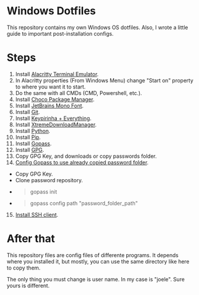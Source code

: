 # Windows Dotfiles

This repository contains my own Windows OS dotfiles. Also, I
wrote a little guide to important post-installation configs.

# Steps
1. Install [Alacritty Terminal Emulator](https://github.com/alacritty/alacritty).
2. In Alacritty properties (From Windows Menu) change "Start on" property to where you want it to start.
3. Do the same with all CMDs (CMD, Powershell, etc.).
4. Install [Choco Package Manager](https://chocolatey.org/install).
5. Install [JetBrains Mono Font](https://github.com/JetBrains/JetBrainsMono).
6. Install [Git](https://gitforwindows.org/).
7. Install [Keypirinha + Everything](https://keypirinha.com/install.html).
8. Install [XtremeDownloadManager](https://xtremedownloadmanager.com/).
9. Install [Python](https://www.python.org/downloads/).
10. Install [Pip](https://phoenixnap.com/kb/install-pip-windows#ftoc-heading-2).
11. Install [Gopass](https://www.gopass.pw/).
12. Install [GPG](https://www.phildev.net/pgp/gpginstall).
13. Copy GPG Key, and downloads or copy passwords folder.
14. [Config Gopass to use already copied password folder](https://github.com/gopasspw/gopass/blob/master/docs/setup.md#new-password-store-with-git).
  - Copy GPG Key.
  - Clone password repository.
  - >gopass init
  - >gopass config path "password_folder_path"
15. [Install SSH client](https://www.chiark.greenend.org.uk/~sgtatham/putty/latest.html).

# After that
This repository files are config files of differente programs. It depends where you installed it,
but mostly, you can use the same directory like here to copy them.

The only thing you must change is user name. In my case is "joele". Sure yours is different.
